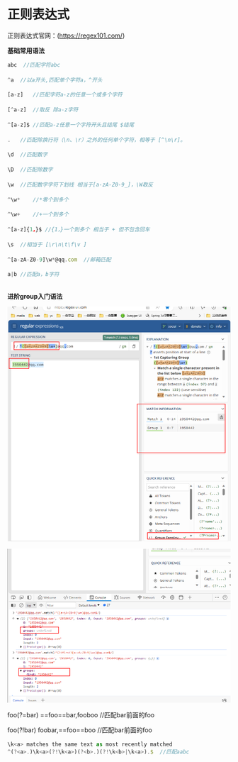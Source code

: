 # 正则表达式

正则表达式官网：(https://regex101.com/)

**基础常用语法**

```javascript
abc  //匹配字符abc

^a	//以a开头,匹配单个字符a，^开头

[a-z]	//匹配字符a-z的任意一个或多个字符

[^a-z]	//取反 除a-z字符

^[a-z]$	//匹配a-z任意一个字符开头且结尾 $结尾

.	//匹配除换行符（\n、\r）之外的任何单个字符，相等于 [^\n\r]。

\d	//匹配数字

\D	//匹配除数字

\w	//匹配数字字符下划线 相当于[a-zA-Z0-9_]，\W取反

^\w*	//*零个到多个

^\w+	//+一个到多个
    
^[a-z]{1，}$	//{1，}一个到多个 相当于 + 但不包含回车
 
\s	//相当于 [\r\n\t\f\v ]

^[a-zA-Z0-9]\w*@qq.com  //邮箱匹配  

a|b	//匹配a，b字符
    
```



**进阶group入门语法**

![image-20240104132952327](..\img\tool\regular_expression\image-20240104132952327.png)





![image-20240104133906900](..\img\tool\regular_expression\image-20240104133906900.png)



foo(?=bar)   ==foo==bar,fooboo  //匹配bar前面的foo

foo(?!bar)   foobar,==foo==boo  //匹配bar前面的foo

```javascript
\k<a> matches the same text as most recently matched
^(?<a>.)\k<a>(?!\k<a>)(?<b>.)(?!\k<b>|\k<a>).$  //匹配aabc
```

